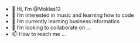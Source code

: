 - 👋 Hi, I’m @Moklas12
- 👀 I’m interested in music and learning how to code
- 🌱 I’m currently learning business informatics
- 💞️ I’m looking to collaborate on ...
- 📫 How to reach me ...

<!---
Moklas12/Moklas12 is a ✨ special ✨ repository because its `README.md` (this file) appears on your GitHub profile.
You can click the Preview link to take a look at your changes.
--->
